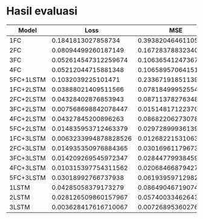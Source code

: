 # Hasil evaluasi


Model | Loss | MSE | Muter | zig-zag
--- | --- | --- | --- | ---
1FC | 0.1841813027858734 | 0.39382046461105347 | 0.6974379420280457 | 0.8736132979393005
2FC | 0.08094499260187149 | 0.1672837883234024 | 0.8761289119720459 | 0.9732709527015686
3FC | 0.052614547312259674 | 0.10636541247367859 | 1.0439863204956055 | 1.1816128492355347
4FC | 0.05212044715881348 | 0.10658957064151764 | 0.8597946763038635 | 0.8243477940559387
5FC+1LSTM | 0.1032039225101471 | 0.23367191851139069 | 0.9112748503684998 | 0.7032715678215027
1FC+2LSTM | 0.03888021409511566 |  0.07818499952554703 | 1.268918514251709 |
2FC+2LSTM | 0.04328402876853943 | 0.08711378276348114 | 0.6375300884246826 | 1.1182525157928467
3FC+2LSTM | 0.007568698842078447 | 0.015148171223700047 | 0.7618940472602844 | 1.041634440422058
4FC+2LSTM | 0.04327845200896263 | 0.08682206273078918 | 0.8050433993339539 | 0.6849240660667419
5FC+2LSTM | 0.014835953712463379 | 0.029728999361395836 | 0.54059237241745 | 0.8792131543159485
1FC+3LSTM | 0.0063233994878828526 | 0.012682215310633183 | 0.7959721088409424 | 1.1240569353103638
2FC+3LSTM | 0.014935350976884365 | 0.030169611796736717 | 0.7821104526519775 | 1.1263741254806519
3FC+3LSTM | 0.014209269545972347 | 0.028447799384593964 | 1.07780921459198 | 0.9957348108291626
4FC+3LSTM | 0.010315397754311562 | 0.02068466879427433 | 0.6961243152618408 | 0.7571743130683899
5FC+3LSTM | 0.03018992766737938 | 0.06193959712982178 | 0.6980767846107483 | 0.8462858200073242
1LSTM | 0.04285058379173279 | 0.08649046719074249 | 0.5291869640350342 | 1.216011643409729
2LSTM | 0.028126509860157967 | 0.057400334626436234 | 0.7832732796669006 | 1.220540165901184
3LSTM | 0.003628417616710067 | 0.00726895360276103 | 0.6093194484710693 | 1.6983274221420288
